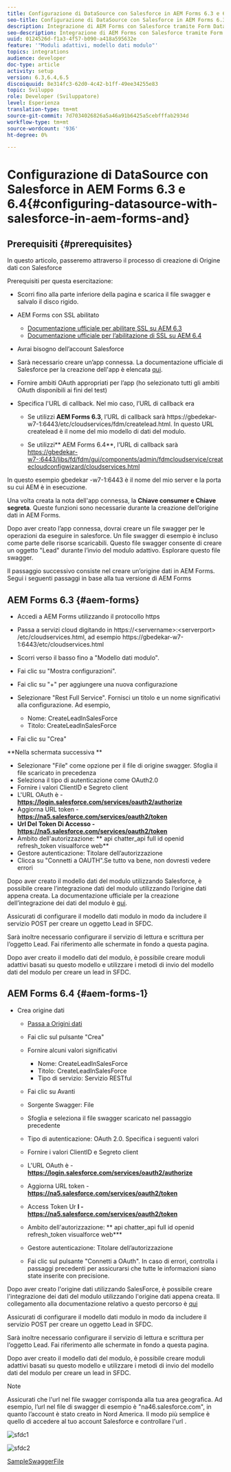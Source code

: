 ```yaml
---
title: Configurazione di DataSource con Salesforce in AEM Forms 6.3 e 6.4
seo-title: Configurazione di DataSource con Salesforce in AEM Forms 6.3 e 6.4
description: Integrazione di AEM Forms con Salesforce tramite Form Data Model
seo-description: Integrazione di AEM Forms con Salesforce tramite Form Data Model
uuid: 0124526d-f1a3-4f57-b090-a418a595632e
feature: '"Moduli adattivi, modello dati modulo"'
topics: integrations
audience: developer
doc-type: article
activity: setup
version: 6.3,6.4,6.5
discoiquuid: 8e314fc3-62d0-4c42-b1ff-49ee34255e83
topic: Sviluppo
role: Developer (Sviluppatore)
level: Esperienza
translation-type: tm+mt
source-git-commit: 7d7034026826a5a46a91b6425a5cebfffab2934d
workflow-type: tm+mt
source-wordcount: '936'
ht-degree: 0%

---
```



# Configurazione di DataSource con Salesforce in AEM Forms 6.3 e 6.4{#configuring-datasource-with-salesforce-in-aem-forms-and}

## Prerequisiti {#prerequisites}

In questo articolo, passeremo attraverso il processo di creazione di Origine dati con Salesforce

Prerequisiti per questa esercitazione:

* Scorri fino alla parte inferiore della pagina e scarica il file swagger e salvalo il disco rigido.
* AEM Forms con SSL abilitato

   * [Documentazione ufficiale per abilitare SSL su AEM 6.3](https://helpx.adobe.com/experience-manager/6-3/sites/administering/using/ssl-by-default.html)
   * [Documentazione ufficiale per l’abilitazione di SSL su AEM 6.4](https://helpx.adobe.com/experience-manager/6-4/sites/administering/using/ssl-by-default.html)

* Avrai bisogno dell’account Salesforce
* Sarà necessario creare un’app connessa. La documentazione ufficiale di Salesforce per la creazione dell&#39;app è elencata [qui](https://help.salesforce.com/articleView?id=connected_app_create.htm&amp;type=0).
* Fornire ambiti OAuth appropriati per l’app (ho selezionato tutti gli ambiti OAuth disponibili ai fini del test)
* Specifica l&#39;URL di callback. Nel mio caso, l’URL di callback era

   * Se utilizzi **AEM Forms 6.3**, l’URL di callback sarà https://gbedekar-w7-1:6443/etc/cloudservices/fdm/createlead.html. In questo URL createlead è il nome del mio modello di dati del modulo.

   * Se utilizzi** AEM Forms 6.4**, l’URL di callback sarà [https://gbedekar-w7-:6443/libs/fd/fdm/gui/components/admin/fdmcloudservice/createcloudconfigwizard/cloudservices.html](https://gbedekar-w7-1:6443/libs/fd/fdm/gui/components/admin/fdmcloudservice/createcloudconfigwizard/cloudservices.html)

In questo esempio gbedekar -w7-1:6443 è il nome del mio server e la porta su cui AEM è in esecuzione.

Una volta creata la nota dell&#39;app connessa, la **Chiave consumer e Chiave segreta**. Queste funzioni sono necessarie durante la creazione dell’origine dati in AEM Forms.

Dopo aver creato l’app connessa, dovrai creare un file swagger per le operazioni da eseguire in salesforce. Un file swagger di esempio è incluso come parte delle risorse scaricabili. Questo file swagger consente di creare un oggetto &quot;Lead&quot; durante l’invio del modulo adattivo. Esplorare questo file swagger.

Il passaggio successivo consiste nel creare un’origine dati in AEM Forms. Segui i seguenti passaggi in base alla tua versione di AEM Forms

## AEM Forms 6.3 {#aem-forms}

* Accedi a AEM Forms utilizzando il protocollo https
* Passa a servizi cloud digitando in https://&lt;servername>:&lt;serverport> /etc/cloudservices.html, ad esempio https://gbedekar-w7-1:6443/etc/cloudservices.html
* Scorri verso il basso fino a &quot;Modello dati modulo&quot;.
* Fai clic su &quot;Mostra configurazioni&quot;.
* Fai clic su &quot;+&quot; per aggiungere una nuova configurazione
* Selezionare &quot;Rest Full Service&quot;. Fornisci un titolo e un nome significativi alla configurazione. Ad esempio,

   * Nome: CreateLeadInSalesForce
   * Titolo: CreateLeadInSalesForce

* Fai clic su &quot;Crea&quot;

**Nella schermata successiva **

* Selezionare &quot;File&quot; come opzione per il file di origine swagger. Sfoglia il file scaricato in precedenza
* Seleziona il tipo di autenticazione come OAuth2.0
* Fornire i valori ClientID e Segreto client
* L&#39;URL OAuth è - **https://login.salesforce.com/services/oauth2/authorize**
* Aggiorna URL token - **https://na5.salesforce.com/services/oauth2/token**
* **Url Del Token Di Accesso - https://na5.salesforce.com/services/oauth2/token**
* Ambito dell&#39;autorizzazione: ** api   chatter_api full id   openid   refresh_token visualforce web**
* Gestore autenticazione: Titolare dell’autorizzazione
* Clicca su &quot;Connetti a OAUTH&quot;.Se tutto va bene, non dovresti vedere errori

Dopo aver creato il modello dati del modulo utilizzando Salesforce, è possibile creare l’integrazione dati del modulo utilizzando l’origine dati appena creata. La documentazione ufficiale per la creazione dell’integrazione dei dati del modulo è [qui](https://helpx.adobe.com/aem-forms/6-3/data-integration.html).

Assicurati di configurare il modello dati modulo in modo da includere il servizio POST per creare un oggetto Lead in SFDC.

Sarà inoltre necessario configurare il servizio di lettura e scrittura per l’oggetto Lead. Fai riferimento alle schermate in fondo a questa pagina.

Dopo aver creato il modello dati del modulo, è possibile creare moduli adattivi basati su questo modello e utilizzare i metodi di invio del modello dati del modulo per creare un lead in SFDC.

## AEM Forms 6.4 {#aem-forms-1}

* Crea origine dati

   * [Passa a Origini dati](http://localhost:4502/libs/fd/fdm/gui/components/admin/fdmcloudservice/fdm.html/conf/global)

   * Fai clic sul pulsante &quot;Crea&quot;
   * Fornire alcuni valori significativi

      * Nome: CreateLeadInSalesForce
      * Titolo: CreateLeadInSalesForce
      * Tipo di servizio: Servizio RESTful
   * Fai clic su Avanti
   * Sorgente Swagger: File
   * Sfoglia e seleziona il file swagger scaricato nel passaggio precedente
   * Tipo di autenticazione: OAuth 2.0. Specifica i seguenti valori
   * Fornire i valori ClientID e Segreto client
   * L&#39;URL OAuth è - **https://login.salesforce.com/services/oauth2/authorize**
   * Aggiorna URL token - **https://na5.salesforce.com/services/oauth2/token**
   * Access Token Ur **l - https://na5.salesforce.com/services/oauth2/token**
   * Ambito dell&#39;autorizzazione: ** api chatter_api full id openid refresh_token visualforce web***
   * Gestore autenticazione: Titolare dell’autorizzazione
   * Fai clic sul pulsante &quot;Connetti a OAuth&quot;. In caso di errori, controlla i passaggi precedenti per assicurarsi che tutte le informazioni siano state inserite con precisione.


Dopo aver creato l&#39;origine dati utilizzando SalesForce, è possibile creare l&#39;integrazione dei dati del modulo utilizzando l&#39;origine dati appena creata. Il collegamento alla documentazione relativo a questo percorso è [qui](https://helpx.adobe.com/experience-manager/6-4/forms/using/create-form-data-models.html)

Assicurati di configurare il modello dati modulo in modo da includere il servizio POST per creare un oggetto Lead in SFDC.

Sarà inoltre necessario configurare il servizio di lettura e scrittura per l’oggetto Lead. Fai riferimento alle schermate in fondo a questa pagina.

Dopo aver creato il modello dati del modulo, è possibile creare moduli adattivi basati su questo modello e utilizzare i metodi di invio del modello dati del modulo per creare un lead in SFDC.

>[!NOTE]
>
>Assicurati che l&#39;url nel file swagger corrisponda alla tua area geografica. Ad esempio, l’url nel file di swagger di esempio è &quot;na46.salesforce.com&quot;, in quanto l’account è stato creato in Nord America. Il modo più semplice è quello di accedere al tuo account Salesforce e controllare l&#39;url .

![sfdc1](assets/sfdc1.gif)

![sfdc2](assets/sfdc2.png)

[SampleSwaggerFile](assets/swagger-sales-force-lead.json)
